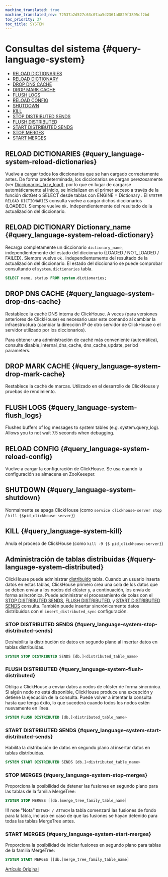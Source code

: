 ```yaml
---
machine_translated: true
machine_translated_rev: 72537a2d527c63c07aa5d2361a8829f3895cf2bd
toc_priority: 37
toc_title: SYSTEM
---
```


# Consultas del sistema {#query-language-system}

-   [RELOAD DICTIONARIES](#query_language-system-reload-dictionaries)
-   [RELOAD DICTIONARY](#query_language-system-reload-dictionary)
-   [DROP DNS CACHE](#query_language-system-drop-dns-cache)
-   [DROP MARK CACHE](#query_language-system-drop-mark-cache)
-   [FLUSH LOGS](#query_language-system-flush_logs)
-   [RELOAD CONFIG](#query_language-system-reload-config)
-   [SHUTDOWN](#query_language-system-shutdown)
-   [KILL](#query_language-system-kill)
-   [STOP DISTRIBUTED SENDS](#query_language-system-stop-distributed-sends)
-   [FLUSH DISTRIBUTED](#query_language-system-flush-distributed)
-   [START DISTRIBUTED SENDS](#query_language-system-start-distributed-sends)
-   [STOP MERGES](#query_language-system-stop-merges)
-   [START MERGES](#query_language-system-start-merges)

## RELOAD DICTIONARIES {#query_language-system-reload-dictionaries}

Vuelve a cargar todos los diccionarios que se han cargado correctamente antes.
De forma predeterminada, los diccionarios se cargan perezosamente (ver [Diccionarios_lazy_load](../../operations/server-configuration-parameters/settings.md#server_configuration_parameters-dictionaries_lazy_load)), por lo que en lugar de cargarse automáticamente al inicio, se inicializan en el primer acceso a través de la función dictGet o SELECT desde tablas con ENGINE = Dictionary . El `SYSTEM RELOAD DICTIONARIES` consulta vuelve a cargar dichos diccionarios (LOADED).
Siempre vuelve `Ok.` independientemente del resultado de la actualización del diccionario.

## RELOAD DICTIONARY Dictionary_name {#query_language-system-reload-dictionary}

Recarga completamente un diccionario `dictionary_name`, independientemente del estado del diccionario (LOADED / NOT_LOADED / FAILED).
Siempre vuelve `Ok.` independientemente del resultado de la actualización del diccionario.
El estado del diccionario se puede comprobar consultando el `system.dictionaries` tabla.

``` sql
SELECT name, status FROM system.dictionaries;
```

## DROP DNS CACHE {#query_language-system-drop-dns-cache}

Restablece la caché DNS interna de ClickHouse. A veces (para versiones anteriores de ClickHouse) es necesario usar este comando al cambiar la infraestructura (cambiar la dirección IP de otro servidor de ClickHouse o el servidor utilizado por los diccionarios).

Para obtener una administración de caché más conveniente (automática), consulte disable_internal_dns_cache, dns_cache_update_period parameters.

## DROP MARK CACHE {#query_language-system-drop-mark-cache}

Restablece la caché de marcas. Utilizado en el desarrollo de ClickHouse y pruebas de rendimiento.

## FLUSH LOGS {#query_language-system-flush_logs}

Flushes buffers of log messages to system tables (e.g. system.query_log). Allows you to not wait 7.5 seconds when debugging.

## RELOAD CONFIG {#query_language-system-reload-config}

Vuelve a cargar la configuración de ClickHouse. Se usa cuando la configuración se almacena en ZooKeeeper.

## SHUTDOWN {#query_language-system-shutdown}

Normalmente se apaga ClickHouse (como `service clickhouse-server stop` / `kill {$pid_clickhouse-server}`)

## KILL {#query_language-system-kill}

Anula el proceso de ClickHouse (como `kill -9 {$ pid_clickhouse-server}`)

## Administración de tablas distribuidas {#query-language-system-distributed}

ClickHouse puede administrar [distribuido](../../engines/table-engines/special/distributed.md) tabla. Cuando un usuario inserta datos en estas tablas, ClickHouse primero crea una cola de los datos que se deben enviar a los nodos del clúster y, a continuación, los envía de forma asincrónica. Puede administrar el procesamiento de colas con el [STOP DISTRIBUTED SENDS](#query_language-system-stop-distributed-sends), [FLUSH DISTRIBUTED](#query_language-system-flush-distributed), y [START DISTRIBUTED SENDS](#query_language-system-start-distributed-sends) consulta. También puede insertar sincrónicamente datos distribuidos con el `insert_distributed_sync` configuración.

### STOP DISTRIBUTED SENDS {#query_language-system-stop-distributed-sends}

Deshabilita la distribución de datos en segundo plano al insertar datos en tablas distribuidas.

``` sql
SYSTEM STOP DISTRIBUTED SENDS [db.]<distributed_table_name>
```

### FLUSH DISTRIBUTED {#query_language-system-flush-distributed}

Obliga a ClickHouse a enviar datos a nodos de clúster de forma sincrónica. Si algún nodo no está disponible, ClickHouse produce una excepción y detiene la ejecución de la consulta. Puede volver a intentar la consulta hasta que tenga éxito, lo que sucederá cuando todos los nodos estén nuevamente en línea.

``` sql
SYSTEM FLUSH DISTRIBUTED [db.]<distributed_table_name>
```

### START DISTRIBUTED SENDS {#query_language-system-start-distributed-sends}

Habilita la distribución de datos en segundo plano al insertar datos en tablas distribuidas.

``` sql
SYSTEM START DISTRIBUTED SENDS [db.]<distributed_table_name>
```

### STOP MERGES {#query_language-system-stop-merges}

Proporciona la posibilidad de detener las fusiones en segundo plano para las tablas de la familia MergeTree:

``` sql
SYSTEM STOP MERGES [[db.]merge_tree_family_table_name]
```

!!! note "Nota"
    `DETACH / ATTACH` la tabla comenzará las fusiones de fondo para la tabla, incluso en caso de que las fusiones se hayan detenido para todas las tablas MergeTree antes.

### START MERGES {#query_language-system-start-merges}

Proporciona la posibilidad de iniciar fusiones en segundo plano para tablas de la familia MergeTree:

``` sql
SYSTEM START MERGES [[db.]merge_tree_family_table_name]
```

[Artículo Original](https://clickhouse.tech/docs/en/query_language/system/) <!--hide-->
